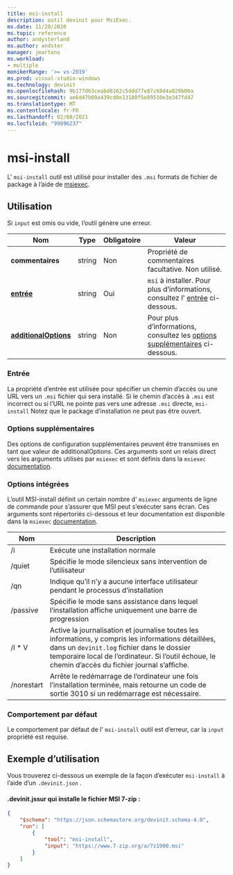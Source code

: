 ```yaml
---
title: msi-install
description: outil devinit pour MsiExec.
ms.date: 11/20/2020
ms.topic: reference
author: andysterland
ms.author: andster
manager: jmartens
ms.workload:
- multiple
monikerRange: '>= vs-2019'
ms.prod: visual-studio-windows
ms.technology: devinit
ms.openlocfilehash: 9b177d63ceabd8162c5ddd77e87c68d4a820b00a
ms.sourcegitcommit: ae6d47b09a439cd0e13180f5e89510e3e347fd47
ms.translationtype: MT
ms.contentlocale: fr-FR
ms.lasthandoff: 02/08/2021
ms.locfileid: "99896237"
---
```

# <a name="msi-install"></a>msi-install

L' `msi-install` outil est utilisé pour installer des `.msi` formats de fichier de package à l’aide de [msiexec](https://docs.microsoft.com/windows-server/administration/windows-commands/msiexec).

## <a name="usage"></a>Utilisation

Si `input` est omis ou vide, l’outil génère une erreur.

| Nom                                         | Type   | Obligatoire | Valeur                                                                             |
|----------------------------------------------|--------|----------|-----------------------------------------------------------------------------------|
| **commentaires**                                 | string | Non       | Propriété de commentaires facultative. Non utilisé.                                             |
| [**entrée**](#input)                          | string | Oui      | `msi` à installer. Pour plus d’informations, consultez l' [entrée](#input) ci-dessous.                      |
| [**additionalOptions**](#additional-options) | string | Non       | Pour plus d’informations, consultez les [options supplémentaires](#additional-options) ci-dessous.                  |

### <a name="input"></a>Entrée

La propriété d’entrée est utilisée pour spécifier un chemin d’accès ou une URL vers un `.msi` fichier qui sera installé. Si le chemin d’accès à `.msi` est incorrect ou si l’URL ne pointe pas vers une adresse `.msi` directe, `msi-install` Notez que le package d’installation ne peut pas être ouvert.

### <a name="additional-options"></a>Options supplémentaires

Des options de configuration supplémentaires peuvent être transmises en tant que valeur de additionalOptions. Ces arguments sont un relais direct vers les arguments utilisés par `msiexec` et sont définis dans la `msiexec` [documentation](https://docs.microsoft.com/windows-server/administration/windows-commands/msiexec).

### <a name="built-in-options"></a>Options intégrées

L’outil MSI-install définit un certain nombre d' `msiexec` arguments de ligne de commande pour s’assurer que MSI peut s’exécuter sans écran. Ces arguments sont répertoriés ci-dessous et leur documentation est disponible dans la `msiexec` [documentation](https://docs.microsoft.com/windows-server/administration/windows-commands/msiexec).

| Nom          | Description                                                                                                                                                                                   |
|---------------|-----------------------------------------------------------------------------------------------------------------------------------------------------------------------------------------------|
| /i            | Exécute une installation normale                                                                                                                                                                    |
| /quiet        | Spécifie le mode silencieux sans intervention de l’utilisateur                                                                                                                                        |
| /qn           | Indique qu’il n’y a aucune interface utilisateur pendant le processus d’installation                                                                                                                                           |
| /passive      | Spécifie le mode sans assistance dans lequel l’installation affiche uniquement une barre de progression                                                                                                                    |
| /l * V          | Active la journalisation et journalise toutes les informations, y compris les informations détaillées, dans un `devinit.log` fichier dans le dossier temporaire local de l’ordinateur. Si l’outil échoue, le chemin d’accès du fichier journal s’affiche.      |
| /norestart    | Arrête le redémarrage de l’ordinateur une fois l’installation terminée, mais retourne un code de sortie 3010 si un redémarrage est nécessaire.                                                                  |

### <a name="default-behavior"></a>Comportement par défaut

Le comportement par défaut de l' `msi-install` outil est d’erreur, car la `input` propriété est requise.

## <a name="example-usage"></a>Exemple d’utilisation
Vous trouverez ci-dessous un exemple de la façon d’exécuter `msi-install` à l’aide d’un `.devinit.json` .

#### <a name="devinitjson-that-will-install-the-7-zip-msi"></a>.devinit.jssur qui installe le fichier MSI 7-zip :
```json
{
    "$schema": "https://json.schemastore.org/devinit.schema-4.0",
    "run": [
        {
            "tool": "msi-install",
            "input": "https://www.7-zip.org/a/7z1900.msi"
        }
    ]
}
```
